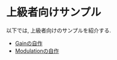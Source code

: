 # 上級者向けサンプル

以下では, 上級者向けのサンプルを紹介する.

 - [Gainの自作](./custom_gain.md)
 - [Modulationの自作](./custom_modulation.md)
 